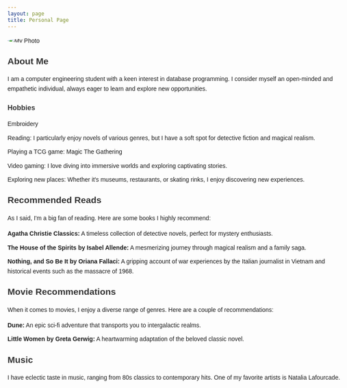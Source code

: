 ```yaml
---
layout: page
title: Personal Page
---
```


<!DOCTYPE html>
<html lang="en">
<head>
<meta charset="UTF-8">
<meta name="viewport" content="width=device-width, initial-scale=1.0">
<style>
  body {
    font-family: Arial, sans-serif;
    line-height: 1.6;
    margin: 0 auto;
    max-width: 800px;
    padding: 20px;
  }
  h1, h2, h3 {
    color: #333;
    margin-top: 20px;
    margin-bottom: 10px;
  }
  img {
    display: block;
    margin: 0 auto;
    max-width: 100%;
    border-radius: 50%;
    margin-bottom: 20px;
  }
  ul {
    list-style-type: none;
    padding-left: 0;
  }
  li {
    margin-bottom: 10px;
  }
</style>
</head>
<body>

<div class="section">
  <img src="photo.jpg" alt="My Photo">
</div>

<div class="section">
  <h2>About Me</h2>
  <p>I am a computer engineering student with a keen interest in database programming. I consider myself an open-minded and empathetic individual, always eager to learn and explore new opportunities.</p>
</div>

<div class="section">
  <h3>Hobbies</h3>
  <ul>
    <li>Embroidery</li>
    <li>Reading: I particularly enjoy novels of various genres, but I have a soft spot for detective fiction and magical realism.</li>
    <li>Playing a TCG game: Magic The Gathering</li>
    <li>Video gaming: I love diving into immersive worlds and exploring captivating stories.</li>
    <li>Exploring new places: Whether it's museums, restaurants, or skating rinks, I enjoy discovering new experiences.</li>
  </ul>
</div>

<div class="section">
  <h2>Recommended Reads</h2>
  <p>As I said, I'm a big fan of reading. Here are some books I highly recommend:</p>
  <ul>
    <li><strong>Agatha Christie Classics:</strong> A timeless collection of detective novels, perfect for mystery enthusiasts.</li>
    <li><strong>The House of the Spirits by Isabel Allende:</strong> A mesmerizing journey through magical realism and a family saga.</li>
    <li><strong>Nothing, and So Be It by Oriana Fallaci:</strong> A gripping account of war experiences by the Italian journalist in Vietnam and historical events such as the massacre of 1968.</li>
  </ul>
</div>

<div class="section">
  <h2>Movie Recommendations</h2>
  <p>When it comes to movies, I enjoy a diverse range of genres. Here are a couple of recommendations:</p>
  <ul>
    <li><strong>Dune:</strong> An epic sci-fi adventure that transports you to intergalactic realms.</li>
    <li><strong>Little Women by Greta Gerwig:</strong> A heartwarming adaptation of the beloved classic novel.</li>
  </ul>
</div>

<div class="section">
  <h2>Music</h2>
  <p>I have eclectic taste in music, ranging from 80s classics to contemporary hits. One of my favorite artists is Natalia Lafourcade.</p>
</div>

</body>
</html>
